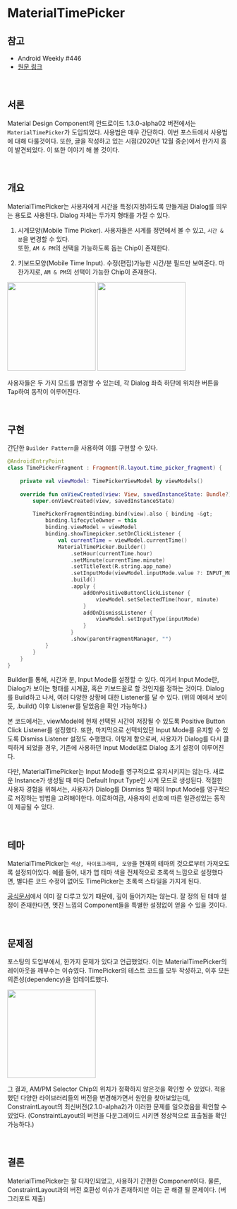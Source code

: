 # MaterialTimePicker

## 참고

- Android Weekly #446
- [원문 링크](https://blog.stylingandroid.com/materialtimepicker/?utm_source=feedburner&utm_medium=feed&utm_campaign=Feed%3A+StylingAndroid+%28Styling+Android%29)

<br>

## 서론

Material Design Component의 안드로이드 1.3.0-alpha02 버전에서는 `MaterialTimePicker`가 도입되었다. 사용법은 매우 간단하다. 이번 포스트에서 사용법에 대해 다룰것이다. 또한, 글을 작성하고 있는 시점(2020년 12월 중순)에서 한가지 흠이 발견되었다. 이 또한 이야기 해 볼 것이다.

<br>

## 개요

MaterialTimePicker는 사용자에게 시간을 특정(지정)하도록 만들게끔 Dialog를 띄우는 용도로 사용된다. Dialog 자체는 두가지 형태를 가질 수 있다.

1. 시계모양(Mobile Time Picker). 사용자들은 시계를 정면에서 볼 수 있고, `시간 & 분`을 변경할 수 있다.  
또한, `AM & PM`의 선택을 가능하도록 돕는 Chip이 존재한다.

2. 키보드모양(Mobile Time Input). 수정(편집)가능한 시간/분 필드만 보여준다.
마찬가지로, `AM & PM`의 선택이 가능한 Chip이 존재한다.

<img width="200" src="https://user-images.githubusercontent.com/47495592/103269981-5a442880-49fa-11eb-99e1-7d6efe2a6308.jpg">
<img width="200" src="https://user-images.githubusercontent.com/47495592/103269983-5b755580-49fa-11eb-8b0c-f767d4745608.jpg">

사용자들은 두 가지 모드를 변경할 수 있는데, 각 Dialog 좌측 하단에 위치한 버튼을 Tap하여 동작이 이루어진다.



<br>


## 구현

간단한 `Builder Pattern`을 사용하여 이를 구현할 수 있다.

``` kotlin
@AndroidEntryPoint
class TimePickerFragment : Fragment(R.layout.time_picker_fragment) {
 
    private val viewModel: TimePickerViewModel by viewModels()
 
    override fun onViewCreated(view: View, savedInstanceState: Bundle?) {
        super.onViewCreated(view, savedInstanceState)
 
        TimePickerFragmentBinding.bind(view).also { binding -&gt;
            binding.lifecycleOwner = this
            binding.viewModel = viewModel
            binding.showTimepicker.setOnClickListener {
                val currentTime = viewModel.currentTime()
                MaterialTimePicker.Builder()
                    .setHour(currentTime.hour)
                    .setMinute(currentTime.minute)
                    .setTitleText(R.string.app_name)
                    .setInputMode(viewModel.inputMode.value ?: INPUT_MODE_CLOCK)
                    .build()
                    .apply {
                        addOnPositiveButtonClickListener {
                            viewModel.setSelectedTime(hour, minute)
                        }
                        addOnDismissListener {
                            viewModel.setInputType(inputMode)
                        }
                    }
                    .show(parentFragmentManager, "")
            }
        }
    }
}
```

Builder를 통해, 시간과 분, Input Mode를 설정할 수 있다. 여기서 Input Mode란, Dialog가 보이는 형태를 시계꼴, 혹은 키보드꼴로 할 것인지를 정하는 것이다. Dialog를 Build하고 나서, 여러 다양한 상황에 대한 Listener를 달 수 있다.
(위의 예에서 보이듯, .build() 이후 Listener를 달았음을 확인 가능하다.)

본 코드에서는, viewModel에 현재 선택된 시간이 저장될 수 있도록 Positive Button Click Listener를 설정했다. 또한, 마지막으로 선택되었던 Input Mode를 유지할 수 있도록 Dismiss Listener 설정도 수행했다. 이렇게 함으로써, 사용자가 Dialog를 다시 클릭하게 되었을 경우, 기존에 사용하던 Input Mode대로 Dialog 초기 설정이 이루어진다.

다만, MaterialTimePicker는 Input Mode를 영구적으로 유지시키지는 않는다. 새로운 Instance가 생성될 때 마다 Default Input Type인 시계 모드로 생성된다. 적절한 사용자 경험을 위해서는, 사용자가 Dialog를 Dismiss 할 때의 Input Mode를 영구적으로 저장하는 방법을 고려해야한다. 이로하여금, 사용자의 선호에 따른 일관성있는 동작이 제공될 수 있다.

<br>

## 테마

MaterialTimePicker는 `색상, 타이포그래피, 모양`을 현재의 테마의 것으로부터 가져오도록 설정되어있다. 예를 들어, 내가 앱 테마 색을 전체적으로 초록색 느낌으로 설정했다면, 별다른 코드 수정이 없어도 TimePicker는 초록색 스타일을 가지게 된다.

[공식문서](https://material.io/components/time-pickers)에서 이미 잘 다루고 있기 때문에, 깊이 들어가지는 않는다. 잘 정의 된 테마 설정이 존재한다면, 멋진 느낌의 Component들을 특별한 설정없이 얻을 수 있을 것이다.

<br>


## 문제점

포스팅의 도입부에서, 한가지 문제가 있다고 언급했었다. 이는 MaterialTimePicker의 레이아웃을 깨부수는 이슈였다. TimePicker의 테스트 코드를 모두 작성하고, 이후 모든 의존성(dependency)을 업데이트했다.

<img width="200" src="https://user-images.githubusercontent.com/47495592/103269985-5b755580-49fa-11eb-9497-81771d82fab5.jpg">

그 결과, AM/PM Selector Chip의 위치가 정확하지 않은것을 확인할 수 있었다. 적용했던 다양한 라이브러리들의 버전을 변경해가면서 원인을 찾아보았는데, ConstraintLayout의 최신버전(2.1.0-alpha2)가 이러한 문제를 일으켰음을 확인할 수 있었다. (ConstraintLayout의 버전을 다운그레이드 시키면 정상적으로 표출됨을 확인 가능하다.)

<br>

## 결론

MaterialTimePicker는 잘 디자인되었고, 사용하기 간편한 Component이다. 물론, ConstraintLayout과의 버전 호환성 이슈가 존재하지만 이는 곧 해결 될 문제이다. (버그리포트 제출)